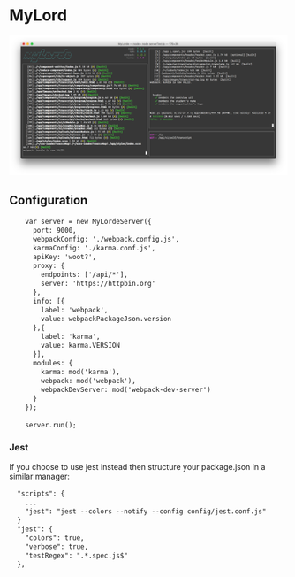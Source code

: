 
# MyLord
![myLorde screenshot](/screen.jpg?raw=true "myLorde in action")

## Configuration

```
    var server = new MyLordeServer({
      port: 9000,
      webpackConfig: './webpack.config.js',
      karmaConfig: './karma.conf.js',
      apiKey: 'woot?',
      proxy: {
        endpoints: ['/api/*'],
        server: 'https://httpbin.org'
      },
      info: [{
        label: 'webpack',
        value: webpackPackageJson.version
      },{
        label: 'karma',
        value: karma.VERSION
      }],
      modules: {
        karma: mod('karma'),
        webpack: mod('webpack'),
        webpackDevServer: mod('webpack-dev-server')
      }
    });

    server.run();
```

### Jest
If you choose to use jest instead then structure your package.json in a similar manager:

```
  "scripts": {
    ...
    "jest": "jest --colors --notify --config config/jest.conf.js"
  }
  "jest": {
    "colors": true,
    "verbose": true,
    "testRegex": ".*.spec.js$"
  },
```